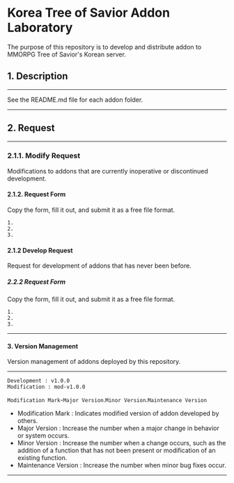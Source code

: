 # Korea Tree of Savior Addon Laboratory

The purpose of this repository is to develop and distribute addon to MMORPG Tree of Savior's Korean server.

## 1. Description
*****
See the README.md file for each addon folder.
*****

## 2. Request
*****
### 2.1.1. Modify Request
Modifications to addons that are currently inoperative or discontinued development.
#### 2.1.2. Request Form
Copy the form, fill it out, and submit it as a free file format.
```
1. 
2. 
3. 
```
#### 2.1.2 Develop Request
Request for development of addons that has never been before.
##### 2.2.2 Request Form
Copy the form, fill it out, and submit it as a free file format.
```
1. 
2. 
3. 
```
*****


#### 3. Version Management
Version management of addons deployed by this repository.
*****
```
Development : v1.0.0
Modification : mod-v1.0.0
```
`Modification Mark`-`Major Version`.`Minor Version`.`Maintenance Version`
- Modification Mark : Indicates modified version of addon developed by others.
- Major Version : Increase the number when a major change in behavior or system occurs.
- Minor Version : Increase the number when a change occurs, such as the addition of a function that has not been present or modification of an existing function.
- Maintenance Version :  Increase the number when minor bug fixes occur.
*****
